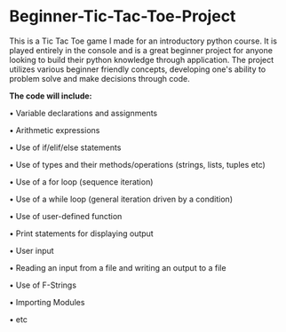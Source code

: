 # Beginner-Tic-Tac-Toe-Project
This is a Tic Tac Toe game I made for an introductory python course. It is played entirely in the console and is a great beginner project for anyone looking to build their python knowledge through application. 
The project utilizes various beginner friendly concepts, developing one's ability to problem solve and make decisions through code. 

**The code will include:**

• Variable declarations and assignments

• Arithmetic expressions

• Use of if/elif/else statements

• Use of types and their methods/operations (strings, lists, tuples etc)

• Use of a for loop (sequence iteration)

• Use of a while loop (general iteration driven by a condition)

• Use of user-defined function

• Print statements for displaying output

• User input

• Reading an input from a file and writing an output to a file

• Use of F-Strings

• Importing Modules

• etc
